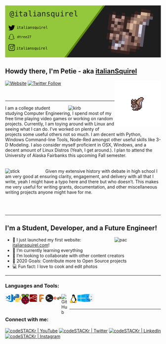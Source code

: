 ![banner](https://github.com/ItalianSquirel/ItalianSquirel/raw/main/IMG_0021.PNG)

## Howdy there, I'm Petie - aka [italianSquirel](italiansquirel.com)
[![Website](https://img.shields.io/website?down_message=Down&label=italiansquirel.com&style=for-the-badge&up_message=Up&url=https%3A%2F%2Fitaliansquirel.com%2F)](https://italiansquirel.com)
[![Twitter Follow](https://img.shields.io/twitter/follow/italiansquirel?color=%09%231DA1F2&style=for-the-badge)](https://twitter.com/italiansquirel)
<img align="right" alt="qr" width="150px" src="https://github.com/ItalianSquirel/ItalianSquirel/blob/main/ItaliansQUIREL.png" />
<br />
<br />
<br />

---

<img align="right" alt="kirb" width="150px" src="https://media.tenor.com/images/e201f39e67bec6139d6394d7c3925dd3/tenor.gif" />
I am a college student studying Computer Engineering, I spend most of my free time playing video games or working on random projects. Currently, I am toying around with Linux and seeing what I can do. I’ve worked on plenty of projects some useful others not so much. I am decent with Python, Windows Command-line Tools, Node-Red amongst other useful skills like 3-D Modeling. I also consider myself proficient in OSX, Windows, and a decent amount of Linux Distros (Yeah, I get around.). I plan to attend the University of Alaska Fairbanks this upcoming Fall semester.

<br />
<br />
<br />

<img align="left" alt="stick" width="130px" src="https://media.tenor.com/images/f7fcf0b5fa9ec19ce8abfb29bcd851eb/tenor.gif" />
Given my extensive history with debate in high school I am very good at ensuring clarity, engagement, and delivery with all that I write, yeah I might have a typo here and there but who doesn’t. This makes me very useful for writing grants, documentation, and other miscellaneous writing projects anyone might have for me.


<br />
<br />
<br />
<br />


---

## I'm a Student, Developer, and a Future Engineer!

<img align="right" alt="pac" width="150px" src="https://64.media.tumblr.com/746f62e3c4f1c00d79a059eb2d334175/tumblr_mz4uhyqNRC1qegdapo1_500.gif" />

- 🦀 I just launched my first website: [italiansquirel.com](italiansquirel.com)!
- 🍳 I’m currently learning everything
- 🌋 I’m looking to collaborate with other content creators
- 👾 2020 Goals: Contribute more to Open Source projects
- 💻 Fun fact: I love to cook and edit photos
---


### Languages and Tools:

<img align="left" alt="Visual Studio Code" width="26px" src="https://raw.githubusercontent.com/github/explore/80688e429a7d4ef2fca1e82350fe8e3517d3494d/topics/visual-studio-code/visual-studio-code.png" />

<img align="left" alt="Python" width="26px" src="https://github.com/ItalianSquirel/ItalianSquirel/raw/main/768px-Python-logo-notext.svg.png" />

<img align="left" alt="Rpi" width="26px" src="https://github.com/ItalianSquirel/ItalianSquirel/raw/main/raspberry-pi.png" />

<img align="left" alt="NodeRED" width="26px" src="https://github.com/ItalianSquirel/ItalianSquirel/raw/main/B80E510F-0190-460B-AAB6-4073CD55CD7A.png" />

<img align="left" alt="Fusion360" width="26px" src="https://github.com/ItalianSquirel/ItalianSquirel/raw/main/fusion360-5d76c87271.png" />

<img align="left" alt="Terminal" width="26px" src="https://raw.githubusercontent.com/github/explore/80688e429a7d4ef2fca1e82350fe8e3517d3494d/topics/terminal/terminal.png" />

<img align="left" alt="Git" width="26px" src="https://raw.githubusercontent.com/github/explore/80688e429a7d4ef2fca1e82350fe8e3517d3494d/topics/git/git.png" />

<img align="left" alt="GitHub" width="26px" src="https://image.flaticon.com/icons/png/512/25/25231.png" />

<img align="left" alt="Linux" width="26px" src="https://github.com/ItalianSquirel/ItalianSquirel/raw/main/LINUX.png" />

<img align="left" alt="Windows" width="26px" src="https://github.com/ItalianSquirel/ItalianSquirel/raw/main/windows.png" />

<img align="left" alt="MacOS" width="26px" src="https://github.com/ItalianSquirel/ItalianSquirel/raw/main/macos.png" />

<br />
<br />

---

### Connect with me:

[<img align=center alt="codeSTACKr | YouTube" width="22px" src="https://cdn.jsdelivr.net/npm/simple-icons@v3/icons/youtube.svg" />][youtube]
[<img align=center alt="codeSTACKr | Twitter" width="22px" src="https://cdn.jsdelivr.net/npm/simple-icons@v3/icons/twitter.svg" />][twitter]
[<img align=center alt="codeSTACKr | LinkedIn" width="22px" src="https://cdn.jsdelivr.net/npm/simple-icons@v3/icons/linkedin.svg" />][linkedin]
[<img align=center alt="codeSTACKr | Instagram" width="22px" src="https://cdn.jsdelivr.net/npm/simple-icons@v3/icons/instagram.svg" />][instagram]


[website]: https://italiansquirel.com
[twitter]: https://twitter.com/italiansquirel
[youtube]: https://www.youtube.com/channel/UC-NrAPcLX-hGvYqYjyZBEVQ
[instagram]: https://www.instagram.com/italiansquirel/
[linkedin]: https://www.linkedin.com/in/petie-deveer-b2216b142/
[webdevplaylist]: https://www.youtube.com/playlist?list=PLkwxH9e_vrAJ0WbEsFA9W3I1W-g_BTsbt
[jsplaylist]: https://www.youtube.com/playlist?list=PLkwxH9e_vrALRJKu7wfXby3MKeflhTu6B
[cssplaylist]: https://www.youtube.com/playlist?list=PLkwxH9e_vrALSdvZuEh6gqQdmDoDIoqz4
[reactplaylist]: https://www.youtube.com/playlist?list=PLkwxH9e_vrAK4TdffpxKY3QGyHCpxFcQ0
